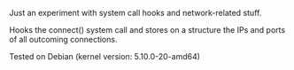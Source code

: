 Just an experiment with system call hooks and network-related stuff.

Hooks the connect() system call and stores on a structure the IPs and ports of all outcoming connections.

Tested on Debian (kernel version: 5.10.0-20-amd64)
